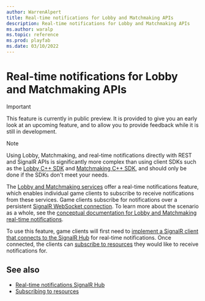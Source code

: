 ```yaml
---
author: WarrenAlpert
title: Real-time notifications for Lobby and Matchmaking APIs
description: Real-time notifications for Lobby and Matchmaking APIs
ms.author: waralp
ms.topic: reference
ms.prod: playfab
ms.date: 03/10/2022
---
```


# Real-time notifications for Lobby and Matchmaking APIs

> [!IMPORTANT]
> This feature is currently in public preview. It is provided to give you an
> early look at an upcoming feature, and to allow you to provide feedback while
> it is still in development.

> [!NOTE]
> Using Lobby, Matchmaking, and real-time notifications directly with REST and
> SignalR APIs is significantly more complex than using client SDKs such as the
> [Lobby C++
> SDK](../multiplayer/lobby/playfabmultiplayerreference-cpp/pflobby/pflobby_members.md)
> and [Matchmaking C++
> SDK](../multiplayer/lobby/playfabmultiplayerreference-cpp/pfmatchmaking/pfmatchmaking_members.md),
> and should only be done if the SDKs don't meet your needs.

The [Lobby and Matchmaking
services](../multiplayer/lobby/lobby-and-matchmaking.md) offer a real-time
notifications feature, which enables individual game clients to subscribe to
receive notifications from these services. Game clients subscribe for
notifications over a persistent [SignalR WebSocket
connection](https://docs.microsoft.com/aspnet/core/signalr). To learn more about
the scenario as a whole, see the [conceptual documentation for Lobby and
Matchmaking real-time
notifications](../multiplayer/lobby/lobby-and-matchmaking-real-time-notifications.md).

To use this feature, game clients will first need to [implement a SignalR client
that connects to the SignalR Hub](signalr-hub.md) for real-time notifications.
Once connected, the clients can [subscribe to
resources](subscribing-to-resources.md) they would like to receive notifications
for.

## See also

- [Real-time notifications SignalR Hub](signalr-hub.md)
- [Subscribing to resources](subscribing-to-resources.md)
